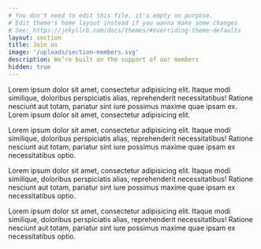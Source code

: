```yaml
---
# You don't need to edit this file, it's empty on purpose.
# Edit theme's home layout instead if you wanna make some changes
# See: https://jekyllrb.com/docs/themes/#overriding-theme-defaults
layout: section
title: Join us
image: '/uploads/section-members.svg'
description: We’re built on the support of our members
hidden: true
---
```

Lorem ipsum dolor sit amet, consectetur adipisicing elit. Itaque modi similique, doloribus perspiciatis alias, reprehenderit necessitatibus! Ratione nesciunt aut totam, pariatur sint iure possimus maxime quae ipsam ex. Lorem ipsum dolor sit amet, consectetur adipisicing elit.

Lorem ipsum dolor sit amet, consectetur adipisicing elit. Itaque modi similique, doloribus perspiciatis alias, reprehenderit necessitatibus! Ratione nesciunt aut totam, pariatur sint iure possimus maxime quae ipsam ex necessitatibus optio.

Lorem ipsum dolor sit amet, consectetur adipisicing elit. Itaque modi similique, doloribus perspiciatis alias, reprehenderit necessitatibus! Ratione nesciunt aut totam, pariatur sint iure possimus maxime quae ipsam ex necessitatibus optio.

Lorem ipsum dolor sit amet, consectetur adipisicing elit. Itaque modi similique, doloribus perspiciatis alias, reprehenderit necessitatibus! Ratione nesciunt aut totam, pariatur sint iure possimus maxime quae ipsam ex necessitatibus optio.